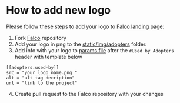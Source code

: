 # How to add new logo
Please follow these steps to add your logo to [Falco landing page](https://falco.org/):
1. Fork [Falco](https://github.com/falcosecurity/falco-website) repository
2. Add your logo in png to
   the [static/img/adopters](https://github.com/falcosecurity/falco-website/tree/master/static/img/adopters)
   folder.
3. Add info with your logo to [params file](https://github.com/falcosecurity/falco-website/blob/master/config/_default/params.toml) after the ```#Used by Adopters``` header with template below

```
[[adopters.used-by]]
src = "your_logo_name.png "
alt = "alt tag decription"
url = "link to the project"
```
4. Create pull request to the Falco repository with your changes
